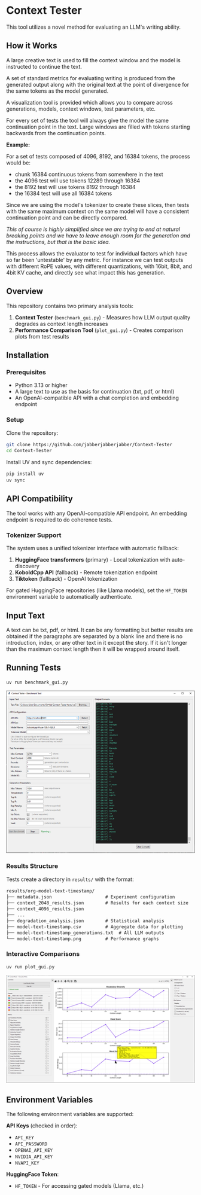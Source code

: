 # Context Tester

This tool utilizes a novel method for evaluating an LLM's writing ability.

## How it Works 

A large creative text is used to fill the context window and the model is instructed to continue the text. 

A set of standard metrics for evaluating writing is produced from the generated output along with the original text at the point of divergence for the same tokens as the model generated. 

A visualization tool is provided which allows you to compare across generations, models, context windows, test parameters, etc. 

For every set of tests the tool will always give the model the same continuation point in the text. Large windows are filled with tokens starting backwards from the continuation points. 

**Example:** 

For a set of tests composed of 4096, 8192, and 16384 tokens, the process would be:

- chunk 16384 continuous tokens from somewhere in the text
- the 4096 test will use tokens 12289 through 16384
- the 8192 test will use tokens 8192 through 16384
- the 16384 test will use all 16384 tokens

Since we are using the model's tokenizer to create these slices, then tests with the same maximum context on the same model will have a consistent continuation point and can be directly compared.

*This of course is highly simplified since we are trying to end at natural breaking points and we have to leave enough room for the generation and the instructions, but that is the basic idea.*

This process allows the evaluator to test for individual factors which have so far been 'untestable' by any metric. For instance we can test outputs with different RoPE values, with different quantizations, with 16bit, 8bit, and 4bit KV cache, and directly see what impact this has generation. 

## Overview

This repository contains two primary analysis tools:

1. **Context Tester** (`benchmark_gui.py`) - Measures how LLM output quality degrades as context length increases
2. **Performance Comparison Tool** (`plot_gui.py`) - Creates comparison plots from test results

## Installation

### Prerequisites

- Python 3.13 or higher
- A large text to use as the basis for continuation (txt, pdf, or html)
- An OpenAI-compatible API with a chat completion and embedding endpoint

### Setup

Clone the repository:

```bash
git clone https://github.com/jabberjabberjabber/Context-Tester
cd Context-Tester
```

Install UV and sync dependencies:

```bash
pip install uv
uv sync
```

## API Compatibility

The tool works with any OpenAI-compatible API endpoint. An embedding endpoint is required to do coherence tests.

### Tokenizer Support

The system uses a unified tokenizer interface with automatic fallback:

1. **HuggingFace transformers** (primary) - Local tokenization with auto-discovery
2. **KoboldCpp API** (fallback) - Remote tokenization endpoint
3. **Tiktoken** (fallback) - OpenAI tokenization

For gated HuggingFace repositories (like Llama models), set the `HF_TOKEN` environment variable to automatically authenticate.

## Input Text

A text can be txt, pdf, or html. It can be any formatting but better results are obtained if the paragraphs are separated by a blank line and there is no introduction, index, or any other text in it except the story. If it isn't longer than the maximum context length then it will be wrapped around itself.

## Running Tests

```bash
uv run benchmark_gui.py
```
![Screenshot](./media/benchmark_gui.png)

### Results Structure

Tests create a directory in `results/` with the format:

```
results/org-model-text-timestamp/
├── metadata.json                    # Experiment configuration
├── context_2048_results.json        # Results for each context size
├── context_4096_results.json
├── ...
├── degradation_analysis.json        # Statistical analysis
├── model-text-timestamp.csv         # Aggregate data for plotting
├── model-text-timestamp_generations.txt  # All LLM outputs
└── model-text-timestamp.png         # Performance graphs
```

### Interactive Comparisons

```bash
uv run plot_gui.py
```
![Screenshot](./media/plot_gui.png)

## Environment Variables

The following environment variables are supported:

**API Keys** (checked in order):
- `API_KEY`
- `API_PASSWORD`
- `OPENAI_API_KEY`
- `NVIDIA_API_KEY`
- `NVAPI_KEY`

**HuggingFace Token**:
- `HF_TOKEN` - For accessing gated models (Llama, etc.)

